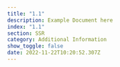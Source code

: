 ```yaml
---
title: "1.1"
description: Example Document here
index: "1.1"
section: SSR
category: Additional Information
show_toggle: false
date: 2022-11-22T10:20:52.307Z
---
```

